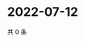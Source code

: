 # 2022-07-12

共 0 条

<!-- BEGIN WEIBO -->
<!-- 最后更新时间 Tue Jul 12 2022 04:18:01 GMT+0800 (China Standard Time) -->

<!-- END WEIBO -->
